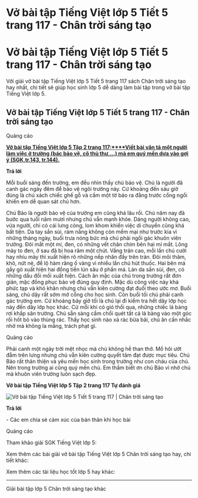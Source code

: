 # Vở bài tập Tiếng Việt lớp 5 Tiết 5 trang 117 - Chân trời sáng tạo

# Vở bài tập Tiếng Việt lớp 5 Tiết 5 trang 117 - Chân trời sáng tạo

Với giải vở bài tập Tiếng Việt lớp 5 Tiết 5 trang 117 sách Chân trời sáng tạo hay nhất, chi tiết sẽ giúp học sinh lớp 5 dễ dàng làm bài tập trong vở bài tập Tiếng Việt lớp 5.

## Vở bài tập Tiếng Việt lớp 5 Tiết 5 trang 117 - Chân trời sáng tạo

Quảng cáo

[**Vở bài tập Tiếng Việt lớp 5 Tập 2 trang 117:****Viết bài văn tả một người làm việc ở trường (bác bảo vệ, cô thủ thư,…) mà em quý mến dựa vào gợi ý (SGK,tr.143, tr.144).**](https://vietjack.com/vbt-tieng-viet-5-ct/viet-bai-van-ta-mot-nguoi-lam-viec-o-truong-ma-em-quy-men-vm.jsp)

**Trả lời**

Mỗi buổi sáng đến trường, em đều nhìn thấy chú bảo vệ. Chú là người đã canh gác ngày đêm để bảo vệ ngôi trường này. Cứ khoảng đến sáu giờ đúng là chú xách chiếc ghế gỗ và cầm một tờ báo ra đằng trước cổng ngồi khiến em dễ quan sát chú hơn.

Chú Bảo là người bảo vệ của trường em cũng khá lâu rồi. Chú năm nay đã bước qua tuổi năm mươi nhưng chú vẫn mạnh khỏe. Dáng người không cao, vừa người, chỉ có cái lưng còng, lom khom khiến việc di chuyển cũng khá bất tiện. Da tay sần sùi, rám nắng không còn mềm mại như trước kia vì những tháng ngày, buổi trưa nóng bức mà chú phải ngồi gác khuôn viên trường. Đôi mắt một mí, đen, có những vết chân chim bên hai mí mắt. Lông mày to đen, ở sau đã bị hoa râm một chút. Vầng trán cao, mỗi lần chú cười hay nhíu mày thì xuất hiện rõ những nếp nhăn đầy trên trán. Đôi môi thâm, khô, nứt nẻ, để lộ hàm răng ố vàng vì nhiều lần chú hút thuốc. Hai bên má gầy gò xuất hiện hai đồng tiền lún sâu ở phần má. Làn da sần sùi, đen, có những dấu đồi mồi xuất hiện. Cách ăn mặc của chú trong trường rất đơn giản, mặc đồng phục bảo vệ đúng quy định. Mặc dù công việc này khá phức tạp và khó khăn nhưng chú vẫn kiên cường đạt đuổi theo ước mơ. Buổi sáng, chú dậy rất sớm mở cổng cho học sinh. Còn buổi tối chú phải canh gác trường em. Cứ khoảng bảy giờ tối là chú lại đi kiểm tra hết dãy lớp học này đến dãy lớp học khác. Cứ mỗi khi có gió thổi qua, những chiếc lá bàng rơi khắp sân trường. Chú sẵn sàng cầm chổi quét tất cả lá bàng vào một góc rồi hốt bỏ vào thùng rác. Thấy học sinh nào xả rác bừa bãi, chú ân cần nhắc nhở mà không la mắng, trách phạt gì.

Quảng cáo

Phải canh một ngày trời mệt nhọc mà chú không hề than thở. Mồ hôi ướt đẫm trên lưng nhưng chú vẫn kiên cường quyết tâm đạt được mục tiêu. Chú Bảo rất thân thiện và yêu mến học sinh trong trường như con cháu của chú. Nên trong trường ai cũng quý mến chú. Em thầm biết ơn chú Bảo vì nhờ chú mà khuôn viên trường luôn sạch đẹp.

**Vở bài tập Tiếng Việt lớp 5 Tập 2 trang 117 Tự đánh giá**

![Vở bài tập Tiếng Việt lớp 5 Tiết 5 trang 117 | Chân trời sáng tạo](https://vietjack.com/vbt-tieng-viet-5-ct/images/tiet-5-trang-117-tap-2-236788.PNG)

**Trả lời**

\- Các em chia sẻ cảm xúc của bản thân khi học bài 

Quảng cáo

Tham khảo giải SGK Tiếng Việt lớp 5:

Xem thêm các bài giải vở bài tập Tiếng Việt lớp 5 Chân trời sáng tạo hay, chi tiết khác:

Xem thêm các tài liệu học tốt lớp 5 hay khác:

* * *

Giải bài tập lớp 5 Chân trời sáng tạo khác
